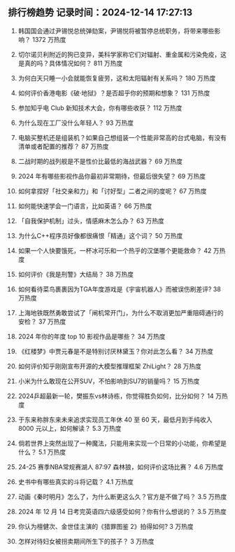 
## 排行榜趋势 记录时间：2024-12-14 17:27:13
  
  1. 韩国国会通过尹锡悦总统弹劾案，尹锡悦将被暂停总统职务，将带来哪些影响？ 1372 万热度
    
  2. 切尔诺贝利附近的狗已变异，美科学家称它们对辐射、重金属和污染免疫，这是真的吗？具体情况如何？ 811 万热度
    
  3. 为何白天只睡一小会就能恢复疲劳，这和太阳辐射有关系吗？ 180 万热度
    
  4. 如何评价香港电影《破·地狱》？是否超乎你的预期和想象？ 131 万热度
    
  5. 参加知乎电 Club 新知技术大会，你有哪些收获？ 112 万热度
    
  6. 为什么现在工厂没什么年轻人？ 93 万热度
    
  7. 电脑买整机还是组装机？如果自己想组装一个性能非常高的台式电脑，有没有清单或者配置的推荐？ 87 万热度
    
  8. 二战时期的战列舰是不是性价比最低的海战武器？ 69 万热度
    
  9. 2024 年有哪些影视作品你最初非常期待，但最后很失望？ 69 万热度
    
  10. 如何拿捏好「社交亲和力」和「讨好型」二者之间的度呢？ 67 万热度
    
  11. 如何能快速学会一门语言，比如英语？ 66 万热度
    
  12. 「自我保护机制」过头，情感麻木怎么办？ 63 万热度
    
  13. 为什么C++程序员好像都很痛恨「精通」这个词？ 50 万热度
    
  14. 如果一个人快要饿死，一杯冰可乐和一个热乎的汉堡哪个更能救命？ 42 万热度
    
  15. 如何评价《我是刑警》大结局？ 38 万热度
    
  16. 如何看待菜鸟裹裹因为TGA年度游戏是《宇宙机器人》而被误伤刷差评? 38 万热度
    
  17. 上海地铁既然勇敢尝试了「闸机常开门」，为什么不取消更加严重阻碍通行的安检？ 37 万热度
    
  18. 2024 年你的年度 top 10 影视作品是哪些？ 34 万热度
    
  19. 《红楼梦》中贾元春是不是特别讨厌林黛玉？你对此怎么看？ 34 万热度
    
  20. 如何评价知乎刚刚宣布开源的大模型推理框架 ZhiLight？ 28 万热度
    
  21. 小米为什么敢现在公开SUV，不怕影响到SU7的销量吗？ 15 万热度
    
  22. 2024乒超最新一轮，樊振东vs林诗栋，你觉得胜负如何，比分如何？ 14 万热度
    
  23. 于东来称胖东来未来追求实现员工年休 40 至 60 天，最低月到手纯收入 8000 元以上，如何解读？ 5.3 万热度
    
  24. 倘若世界上突然出现了一种魔法，只能用来实现一个日常的小功能，你希望是什么？ 5.1 万热度
    
  25. 24-25 赛季NBA常规赛湖人 87:97 森林狼，如何评价这场比赛？ 4.6 万热度
    
  26. 史书中有哪些真实的斗将记载？ 4.1 万热度
    
  27. 动画《秦时明月》怎么了，为什么断更这么久？官方是不做了吗？ 3.5 万热度
    
  28. 2024 年 12 月 14 日考完英语四六级感受如何？你有什么想说的？ 3.5 万热度
    
  29. 你认为檀健次、金世佳主演的《猎罪图鉴 2》拍得如何? 3 万热度
    
  30. 怎样对待妇女被拐卖期间所生下的孩子？ 3 万热度
    